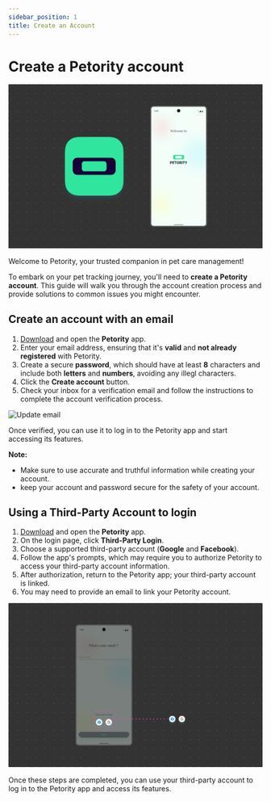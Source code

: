 ```yaml
---
sidebar_position: 1
title: Create an Account
---
```


# Create a Petority account
![Update email](/img/manage-account/Welcome.jpg)

Welcome to Petority, your trusted companion in pet care management!

To embark on your pet tracking journey, you'll need to **create a Petority account**. This guide will walk you through the account creation process and provide solutions to common issues you might encounter.
## Create an account with an email
1. [Download](/docs/petority/get-to-know/intro) and open the **Petority** app.
2. Enter your email address, ensuring that it's **valid** and **not already registered** with Petority.
3. Create a secure **password**, which should have at least **8** characters and include both **letters** and **numbers**, avoiding any illegl characters.
4. Click the **Create account** button.
5. Check your inbox for a verification email and follow the instructions to complete the account verification process.

![Update email](/img/manage-account/Email.gif)

Once verified, you can use it to log in to the Petority app and start accessing its features.

**Note:**

+ Make sure to use accurate and truthful information while creating your account.
+ keep your account and password secure for the safety of your account.

## Using a Third-Party Account to login
1. [Download](/docs/petority/get-to-know/intro) and open the **Petority** app.
2. On the login page, click **Third-Party Login**.
3. Choose a supported third-party account  (**Google** and **Facebook**).
4. Follow the app's prompts, which may require you to authorize Petority to access your third-party account information.
5. After authorization, return to the Petority app; your third-party account is linked.
6. You may need to provide an email to link your Petority account.

![Third-Party](/img/manage-account/Third-party.jpg)
  
Once these steps are completed, you can use your third-party account to log in to the Petority app and access its features.
